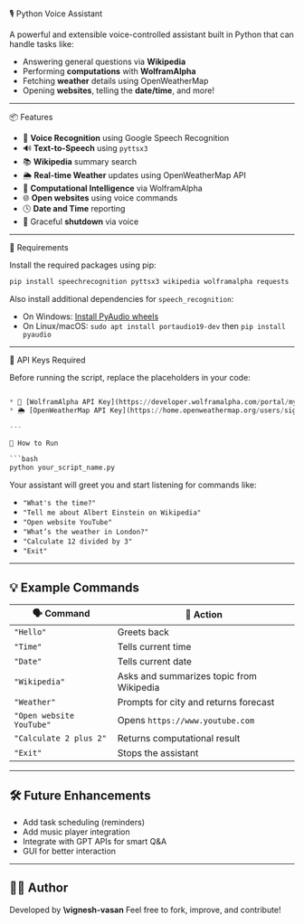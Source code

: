 🎙️ Python Voice Assistant

A powerful and extensible voice-controlled assistant built in Python that can handle tasks like:

* Answering general questions via **Wikipedia**
* Performing **computations** with **WolframAlpha**
* Fetching **weather** details using OpenWeatherMap
* Opening **websites**, telling the **date/time**, and more!

---

📦 Features

* 🎤 **Voice Recognition** using Google Speech Recognition
* 🔊 **Text-to-Speech** using `pyttsx3`
* 📚 **Wikipedia** summary search
* 🌦️ **Real-time Weather** updates using OpenWeatherMap API
* 🧠 **Computational Intelligence** via WolframAlpha
* 🌐 **Open websites** using voice commands
* 🕓 **Date and Time** reporting
* 🛑 Graceful **shutdown** via voice

---

🧰 Requirements

Install the required packages using pip:

```bash
pip install speechrecognition pyttsx3 wikipedia wolframalpha requests
```

Also install additional dependencies for `speech_recognition`:

* On Windows: [Install PyAudio wheels](https://www.lfd.uci.edu/~gohlke/pythonlibs/#pyaudio)
* On Linux/macOS: `sudo apt install portaudio19-dev` then `pip install pyaudio`

---

 🔐 API Keys Required

Before running the script, replace the placeholders in your code:

```python

* 🔑 [WolframAlpha API Key](https://developer.wolframalpha.com/portal/myapps/)
* 🌦️ [OpenWeatherMap API Key](https://home.openweathermap.org/users/sign_up)

---

🚀 How to Run

```bash
python your_script_name.py
```

Your assistant will greet you and start listening for commands like:

* `"What's the time?"`
* `"Tell me about Albert Einstein on Wikipedia"`
* `"Open website YouTube"`
* `"What’s the weather in London?"`
* `"Calculate 12 divided by 3"`
* `"Exit"`

---

## 💡 Example Commands

| 🗣️ Command              | 🤖 Action                                |
| ------------------------ | ---------------------------------------- |
| `"Hello"`                | Greets back                              |
| `"Time"`                 | Tells current time                       |
| `"Date"`                 | Tells current date                       |
| `"Wikipedia"`            | Asks and summarizes topic from Wikipedia |
| `"Weather"`              | Prompts for city and returns forecast    |
| `"Open website YouTube"` | Opens `https://www.youtube.com`          |
| `"Calculate 2 plus 2"`   | Returns computational result             |
| `"Exit"`                 | Stops the assistant                      |

---

## 🛠 Future Enhancements

* Add task scheduling (reminders)
* Add music player integration
* Integrate with GPT APIs for smart Q\&A
* GUI for better interaction

---

## 👨‍💻 Author

Developed by **\vignesh-vasan**
Feel free to fork, improve, and contribute!


